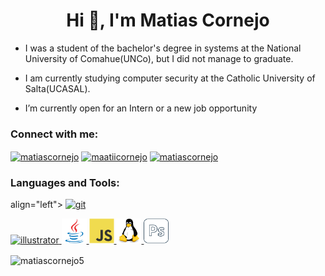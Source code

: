 <h1 align="center">Hi 👋, I'm Matias Cornejo</h1>

- I was a student of the bachelor's degree in systems at the National University of Comahue(UNCo), but I did not manage to graduate.

- I am currently studying computer security at the Catholic University of Salta(UCASAL).

- I’m currently open for an Intern or a new job opportunity

<h3 align="left">Connect with me:</h3>
<p align="left">
<a href="https://linkedin.com/in/matiascornejo" target="blank"><img align="center" src="https://raw.githubusercontent.com/rahuldkjain/github-profile-readme-generator/master/src/images/icons/Social/linked-in-alt.svg" alt="matiascornejo" height="30" width="40" /></a>
<a href="https://instagram.com/maatiicornejo" target="blank"><img align="center" src="https://raw.githubusercontent.com/rahuldkjain/github-profile-readme-generator/master/src/images/icons/Social/instagram.svg" alt="maatiicornejo" height="30" width="40" /></a>
<a href="https://discord.gg/matiascornejo" target="blank"><img align="center" src="https://raw.githubusercontent.com/rahuldkjain/github-profile-readme-generator/master/src/images/icons/Social/discord.svg" alt="matiascornejo" height="30" width="40" /></a>
</p>

<h3 align="left">Languages and Tools:</h3>
align="left"> <a href="https://git-scm.com/" target="_blank" rel="noreferrer"> <img src="https://www.vectorlogo.zone/logos/git-scm/git-scm-icon.svg" alt="git" width="40" height="40"/> </a> <a href="https://www.adobe.com/in/products/illustrator.html" target="_blank" 
<p>
<p rel="noreferrer"> <img src="https://www.vectorlogo.zone/logos/adobe_illustrator/adobe_illustrator-icon.svg" alt="illustrator" width="40" height="40"/> </a> <a href="https://www.java.com" target="_blank" rel="noreferrer"> <img src="https://raw.githubusercontent.com/devicons/devicon/master/icons/java/java-original.svg" alt="java" width="40" height="40"/> </a> <a href="https://developer.mozilla.org/en-US/docs/Web/JavaScript" target="_blank" rel="noreferrer"> <img src="https://raw.githubusercontent.com/devicons/devicon/master/icons/javascript/javascript-original.svg" alt="javascript" width="40" height="40"/> </a> <a href="https://www.linux.org/" target="_blank" rel="noreferrer"> <img src="https://raw.githubusercontent.com/devicons/devicon/master/icons/linux/linux-original.svg" alt="linux" width="40" height="40"/> </a> <a href="https://www.photoshop.com/en" target="_blank" rel="noreferrer"> <img src="https://raw.githubusercontent.com/devicons/devicon/master/icons/photoshop/photoshop-line.svg" alt="photoshop" width="40" height="40"/> </a> </p>
<img align="center" src="https://github-readme-stats.vercel.app/api/top-langs?username=matiascornejo5&show_icons=true&locale=en&layout=compact" alt="matiascornejo5" /></p>




